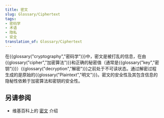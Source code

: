 ```yaml
---
title: 密文
slug: Glossary/Ciphertext
tags:
- 密码学
- 术语
- 隐私
- 安全
translation_of: Glossary/Ciphertext
---
```

在{{glossary("cryptography","密码学")}}中，密文是被打乱的信息，在由{{glossary("cipher","加密算法")}}和正确的秘密值（通常是{{glossary("key","密钥")}}）{{glossary("decryption","解密")}}之前处于不可读状态。通过解密过程生成的是原始的{{glossary("Plaintext","明文")}}。密文的安全性及其包含信息的隐秘性依赖于加密算法和密钥的安全性。

## 另请参阅

- 维基百科上的 [密文](https://zh.wikipedia.org/wiki/%E5%AF%86%E6%96%87) 介绍